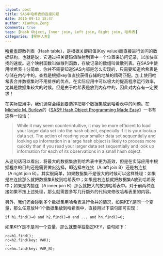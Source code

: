 ```yaml
---
layout: post
title: SAS中哈希表的连接问题
date: 2015-09-13 18:47
author: Xianhua.Zeng
comments: true
tags: [Hash Object, Inner join, Left join, Right join, 哈希表]
categories: [程序人生]
---
```

<p><span style="text-decoration: underline;"><a href="https://zh.wikipedia.org/wiki/%E5%93%88%E5%B8%8C%E8%A1%A8" target="_blank">哈希表</a></span>即散列表（Hash table），是根据关键码值(Key value)而直接进行访问的数据结构。也就是说，它通过把关键码值映射到表中一个位置来访问记录，以加快查找的速度。这个映射函数叫做散列函数，存放记录的数组叫做散列表。在SAS中使用哈希表十分简单，你并不需要知道SAS内部是怎么实现的，只需要知道哈希表是存储在内存中的，查找是根据key值直接获得存储的地址的精确匹配。加上使用哈希表合并数据集时不用排序的优点，在实际应用中可以极大的提高程序运行效率，尤其是数据集较大的时候。但是由于哈希表是放到内存中的，因此对内存有一定要求！</p>
<p>在实际应用中，我们通常会碰到要选择把哪个数据集放到哈希表中的问题。在<span style="text-decoration: underline;"><a href="http://support.sas.com/publishing/authors/burlew.html" target="_blank">Michele M. Burlew</a></span>的《<span style="text-decoration: underline;"><a href="https://www.sas.com/store/books/categories/usage-and-reference/sas-hash-object-programming-made-easy/prodBK_62230_en.html" target="_blank">SAS® Hash Object Programming Made Easy</a></span>》一书有这样一段话：</p>
<blockquote>
<p>While it may seem counterintuitive, it may be more efficient to load your larger data set into the hash object, especially if it is your lookup data set. The action of reading your smaller data set sequentially and looking up information in a large hash object is likely to process more quickly than if you read your larger data set sequentially and look up information for each of its observations in a small hash object.</p>
</blockquote>
<p>从这句话可以看出，将最大的数据集放到哈希表中更为高效，但是在实际应用中根据程序的目的还是需要做出选择，即选择左连接（A left join B）还是右连接（A right join B）。其实很简单，如果数据集不是很大的时候可以这样处理：如果是左连接那么就把数据集B放到哈希表中；如果是右连接就把数据集A放到哈希表中；如果是内接连（A inner join B）那么就把大的放到哈希表中。对于前两种连接如果不按上述处理，那么就需要多写几行额外的代码来修改哈希表里的内容。</p>
<p>另外，我们还会碰到多个数据集用哈希表进行合并的情况，如果KEY是同一个变量，那么任意放N-1个数据集放到哈希表中，直接用以下语句即可实现：</p>
<pre><code>if h1.find()=0 and h2.find()=0 and ... and hn.find()=0;
</code></pre>
<p>如果KEY是不是同一个变量，那么就要单独指定KEY，语句如下：</p>
<pre><code>rc=h1.find();
rc=h2.find(key: VAR);
...
rc=hn.find(key: VAR_N);
</code></pre>
